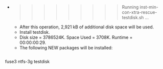 * >>>>>>>>> Running inst-min-con-xtra-rescue-testdisk.sh ...
  * After this operation, 2,921 kB of additional disk space will be used.
  * Install testdisk.
  * Disk size = 3786524K. Space Used = 3708K. Runtime = 00:00:00:29.
  * The following NEW packages will be installed:
  ```bash
fuse3 ntfs-3g testdisk
  ```
